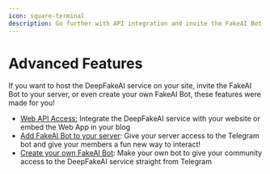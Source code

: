 ```yaml
---
icon: square-terminal
description: Go further with API integration and invite the FakeAI Bot to your server!
---
```


# Advanced Features

If you want to host the DeepFakeAI service on your site, invite the FakeAI Bot to your server, or even create your own FakeAI Bot, these features were made for you!

* [Web API Access:](web-api-access.md) Integrate the DeepFakeAI service with your website or embed the Web App in your blog
* [Add FakeAI Bot to your server](add-fakeai_io_bot-to-your-telegram-channel.md): Give your server access to the Telegram bot and give your members a fun new way to interact!
* [Create your own FakeAI Bot](create-your-own-fakeai-bot.md): Make your own bot to give your community access to the DeepFakeAI service straight from Telegram
